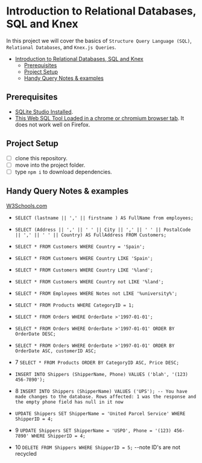 # Introduction to Relational Databases, SQL and Knex

In this project we will cover the basics of `Structure Query Language (SQL)`, `Relational Databases`, and `Knex.js Queries`.

- [Introduction to Relational Databases, SQL and Knex](#introduction-to-relational-databases-sql-and-knex)
  - [Prerequisites](#prerequisites)
  - [Project Setup](#project-setup)
  - [Handy Query Notes & examples](#handy-query-notes--examples)

## Prerequisites

- [SQLite Studio Installed](https://sqlitestudio.pl/index.rvt?act=download).
- [This Web SQL Tool Loaded in a chrome or chromium browser tab](https://www.w3schools.com/Sql/trysql.asp?filename=trysql_select_all). It does not work well on Firefox.

## Project Setup

- [ ] clone this repository.
- [ ] move into the project folder.
- [ ] type `npm i` to download dependencies.

## Handy Query Notes & examples
[W3Schools.com](https://www.w3schools.com/sql/trysql.asp?filename=trysql_select_all)
- ``` SELECT (lastname || ',' || firstname ) AS FullName from employees; ```
- ``` SELECT (Address || ',' || ' ' || City || ',' || ' ' || PostalCode || ',' || ' ' || Country) AS FullAddress FROM Customers; ```
- ``` SELECT * FROM Customers WHERE Country = 'Spain'; ```
- ``` SELECT * FROM Customers WHERE Country LIKE 'Spain'; ```
- ``` SELECT * FROM Customers WHERE Country LIKE '%land'; ```
- ``` SELECT * FROM Customers WHERE Country not LIKE '%land'; ``` 
- ``` SELECT * FROM Employees WHERE Notes not LIKE '%university%'; ```
- ``` SELECT * FROM Products WHERE CategoryID = 1; ```
- ``` SELECT * FROM Orders WHERE OrderDate >'1997-01-01'; ```
- ``` SELECT * FROM Orders WHERE OrderDate >'1997-01-01' ORDER BY OrderDate DESC; ```
- ``` SELECT * FROM Orders WHERE OrderDate >'1997-01-01' ORDER BY OrderDate ASC, customerID ASC; ```
- 7 ``` SELECT * FROM Products ORDER BY CategoryID ASC, Price DESC; ```

- ``` INSERT INTO Shippers (ShipperName, Phone) VALUES ('blah', '(123) 456-7890'); ```
- 8 ``` INSERT INTO Shippers (ShipperName) VALUES ('UPS'); -- You have made changes to the database. Rows affected: 1 was the response and the empty phone field has null in it now ```

- ``` UPDATE Shippers SET ShipperName = 'United Parcel Service' WHERE ShipperID = 4; ```
- 9 ``` UPDATE Shippers SET ShipperName = 'USPO', Phone = '(123) 456-7890' WHERE ShipperID = 4; ```

- 10 ``` DELETE FROM Shippers WHERE ShipperID = 5; ``` --note ID's are not recycled 